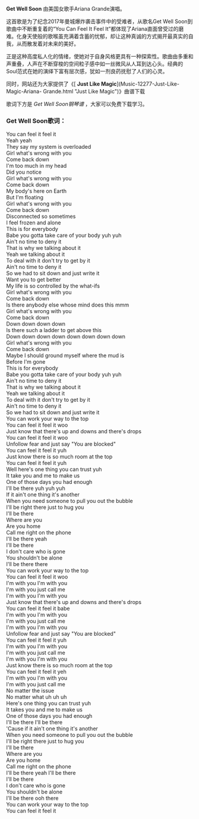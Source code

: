 

**Get Well Soon** 由美国女歌手Ariana Grande演唱。

这首歌是为了纪念2017年曼城爆炸袭击事件中的受难者，从歌名Get Well Soon到歌曲中不断重复着的“You Can Feel It Feel
It”都体现了Ariana直面曾受过的磨难。化身天使般的歌喉虽充满着含蓄的忧郁，却让这种真诚的方式揭开最真实的自我，从而散发着对未来的美好。

正是这种高度私人化的情绪，使她对于自身风格更具有一种探索性。歌曲由多重和声重叠，人声在不断穿梭的空间粒子感中如一丝微风从人耳到达心头。经典的Soul范式在她的演绎下富有层次感，犹如一剂良药抚慰了人们的心灵。

同时，网站还为大家提供了《[ **Just Like Magic**](Music-12277-Just-Like-Magic-Ariana-
Grande.html "Just Like Magic")》曲谱下载

歌词下方是 _Get Well Soon钢琴谱_ ，大家可以免费下载学习。

### Get Well Soon歌词：

You can feel it feel it  
Yeah yeah  
They say my system is overloaded  
Girl what's wrong with you  
Come back down  
I'm too much in my head  
Did you notice  
Girl what's wrong with you  
Come back down  
My body's here on Earth  
But I'm floating  
Girl what's wrong with you  
Come back down  
Disconnected so sometimes  
I feel frozen and alone  
This is for everybody  
Babe you gotta take care of your body yuh yuh  
Ain't no time to deny it  
That is why we talking about it  
Yeah we talking about it  
To deal with it don't try to get by it  
Ain't no time to deny it  
So we had to sit down and just write it  
Want you to get better  
My life is so controlled by the what-ifs  
Girl what's wrong with you  
Come back down  
Is there anybody else whose mind does this mmm  
Girl what's wrong with you  
Come back down  
Down down down down  
Is there such a ladder to get above this  
Down down down down down down down down  
Girl what's wrong with you  
Come back down  
Maybe I should ground myself where the mud is  
Before I'm gone  
This is for everybody  
Babe you gotta take care of your body yuh yuh  
Ain't no time to deny it  
That is why we talking about it  
Yeah we talking about it  
To deal with it don't try to get by it  
Ain't no time to deny it  
So we had to sit down and just write it  
You can work your way to the top  
You can feel it feel it woo  
Just know that there's up and downs and there's drops  
You can feel it feel it woo  
Unfollow fear and just say "You are blocked"  
You can feel it feel it yuh  
Just know there is so much room at the top  
You can feel it feel it yuh  
Well here's one thing you can trust yuh  
It take you and me to make us  
One of those days you had enough  
I'll be there yuh yuh yuh  
If it ain't one thing it's another  
When you need someone to pull you out the bubble  
I'll be right there just to hug you  
I'll be there  
Where are you  
Are you home  
Call me right on the phone  
I'll be there yeah  
I'll be there  
I don't care who is gone  
You shouldn't be alone  
I'll be there there  
You can work your way to the top  
You can feel it feel it woo  
I'm with you I'm with you  
I'm with you just call me  
I'm with you I'm with you  
Just know that there's up and downs and there's drops  
You can feel it feel it babe  
I'm with you I'm with you  
I'm with you just call me  
I'm with you I'm with you  
Unfollow fear and just say "You are blocked"  
You can feel it feel it yuh  
I'm with you I'm with you  
I'm with you just call me  
I'm with you I'm with you  
Just know there is so much room at the top  
You can feel it feel it yeh  
I'm with you I'm with you  
I'm with you just call me  
No matter the issue  
No matter what uh uh uh  
Here's one thing you can trust yuh  
It takes you and me to make us  
One of those days you had enough  
I'll be there I'll be there  
'Cause if it ain't one thing it's another  
When you need someone to pull you out the bubble  
I'll be right there just to hug you  
I'll be there  
Where are you  
Are you home  
Call me right on the phone  
I'll be there yeah I'll be there  
I'll be there  
I don't care who is gone  
You shouldn't be alone  
I'll be there ooh there  
You can work your way to the top  
You can feel it feel it

